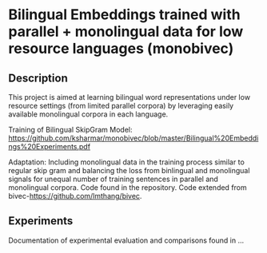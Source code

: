 # Bilingual Embeddings trained with parallel + monolingual data for low resource languages (monobivec)

## Description
This project is aimed at learning bilingual word representations under low resource settings (from limited parallel corpora) by leveraging easily available monolingual corpora in each language.

Training of Bilingual SkipGram Model: https://github.com/ksharmar/monobivec/blob/master/Bilingual%20Embeddings%20Experiments.pdf

Adaptation: Including monolingual data in the training process similar to regular skip gram and balancing the loss from binlingual and monolingual signals for unequal number of training sentences in parallel and monolingual corpora. Code found in the repository. Code extended from bivec-https://github.com/lmthang/bivec.

## Experiments

Documentation of experimental evaluation and comparisons found in ...




